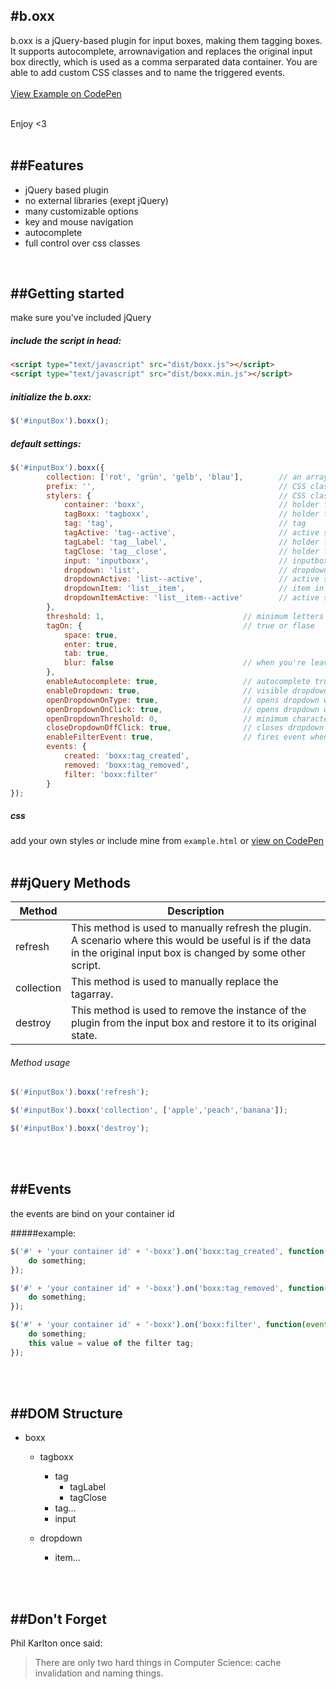 #b.oxx
------
b.oxx is a jQuery-based plugin for input boxes, making them tagging boxes. It supports autocomplete, arrownavigation and replaces the original input box directly, which is used as a comma serparated data container. You are able to add custom CSS classes and to name the triggered events.
<br><br>[View Example on CodePen](http://codepen.io/Ch33p/pen/raYmxa)

<br>Enjoy <3<br><br>


##Features
----------
- jQuery based plugin
- no external libraries (exept jQuery)
- many customizable options
- key and mouse navigation
- autocomplete
- full control over css classes

<br>


##Getting started
-----------------
make sure you've included jQuery
##### include the script in head:
```html
<script type="text/javascript" src="dist/boxx.js"></script>             // normal
<script type="text/javascript" src="dist/boxx.min.js"></script>         // minified
```

##### initialize the b.oxx:
```javascript
$('#inputBox').boxx();
```

##### default settings:
```javascript
$('#inputBox').boxx({
        collection: ['rot', 'grün', 'gelb', 'blau'],        // an array of strings (["one","two","three"])
        prefix: '',                                         // CSS class prefix
        stylers: {                                          // CSS classes
            container: 'boxx',                              // holder for tagboxx and dropdown
            tagBoxx: 'tagboxx',                             // holder for the tags
            tag: 'tag',                                     // tag
            tagActive: 'tag--active',                       // active state for tag
            tagLabel: 'tag__label',                         // holder for the tagvalue
            tagClose: 'tag__close',                         // holder for the remove button
            input: 'inputboxx',                             // inputbox for the boxx
            dropdown: 'list',                               // dropdownlist
            dropdownActive: 'list--active',                 // active state for dropdownlist
            dropdownItem: 'list__item',                     // item in dropdownlist
            dropdownItemActive: 'list__item--active'        // active state for item in dropdownlist
        },
        threshold: 1,                               // minimum letters to create a tag
        tagOn: {                                    // true or flase
            space: true,
            enter: true,
            tab: true,
            blur: false                             // when you're leaving the inputfield
        },
        enableAutocomplete: true,                   // autocomplete true or false
        enableDropdown: true,                       // visible dropdown
        openDropdownOnType: true,                   // opens dropdown when typing
        openDropdownOnClick: true,                  // opens dropdown when clicking on inputbox
        openDropdownThreshold: 0,                   // minimum characters until autocomplete
        closeDropdownOffClick: true,                // closes dropdown when clicking outside it 
        enableFilterEvent: true,                    // fires event when tag is selected
        events: {
            created: 'boxx:tag_created',
            removed: 'boxx:tag_removed',
            filter: 'boxx:filter'
        }
});
```

##### css
add your own styles or include mine from `example.html` or [view on CodePen](http://codepen.io/Ch33p/pen/raYmxa)
<br><br>


##jQuery Methods
----------------
Method             | Description
------------------ | -----------
refresh            | This method is used to manually refresh the plugin. A scenario where this would be useful is if the data in the original input box is changed by some other script.
collection         | This method is used to manually replace the tagarray.
destroy            | This method is used to remove the instance of the plugin from the input box and restore it to its original state.


###### Method usage
```javascript
$('#inputBox').boxx('refresh');

$('#inputBox').boxx('collection', ['apple','peach','banana']);

$('#inputBox').boxx('destroy');
```
<br><br>


##Events
--------
the events are bind on your container id

#####example:
```javascript
$('#' + 'your container id' + '-boxx').on('boxx:tag_created', function() {
    do something;
});

$('#' + 'your container id' + '-boxx').on('boxx:tag_removed', function() {
    do something;
});

$('#' + 'your container id' + '-boxx').on('boxx:filter', function(event, value) {
    do something;
    this value = value of the filter tag;
});
```
<br><br>


##DOM Structure
---------------

* boxx
    * tagboxx
        * tag
            * tagLabel
            + tagClose
        * tag...
        * input

    * dropdown
        * item...

<br><br>


##Don't Forget
--------------

Phil Karlton once said:
<blockquote>There are only two hard things in Computer Science: cache invalidation and naming things.</blockquote><br>

